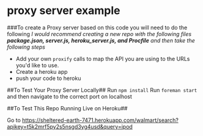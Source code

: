 proxy server example
=====

###To create a Proxy server based on this code you will need to do the following
_I would recommend creating a new repo with the following files **package.json, server.js, heroku\_server.js, and Procfile** and then take the following steps_
- Add your own `proxify` calls to map the API you are using to the URLs you'd like to use.
- Create a heroku app
- push your code to heroku

##To Test Your Proxy Server Locally##
Run `npm install`
Run `foreman start` and then navigate to the correct port on localhost

##To Test This Repo Running Live on Heroku##

Go to https://sheltered-earth-7471.herokuapp.com/walmart/search?apikey=t5k2mrf5py2s5nsgd3yg4usd&query=ipod
